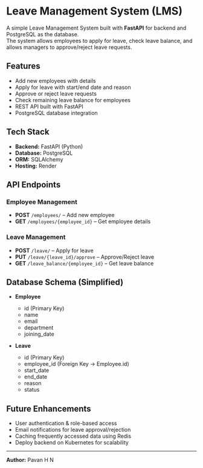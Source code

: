 
# Leave Management System (LMS)

A simple Leave Management System built with **FastAPI** for backend and PostgreSQL as the database.  
The system allows employees to apply for leave, check leave balance, and allows managers to approve/reject leave requests.

## Features
- Add new employees with details
- Apply for leave with start/end date and reason
- Approve or reject leave requests
- Check remaining leave balance for employees
- REST API built with FastAPI
- PostgreSQL database integration

## Tech Stack
- **Backend:** FastAPI (Python)
- **Database:** PostgreSQL
- **ORM:** SQLAlchemy
- **Hosting:** Render

## API Endpoints

### Employee Management
- **POST** `/employees/` – Add new employee
- **GET** `/employees/{employee_id}` – Get employee details

### Leave Management
- **POST** `/leave/` – Apply for leave
- **PUT** `/leave/{leave_id}/approve` – Approve/Reject leave
- **GET** `/leave_balance/{employee_id}` – Get leave balance

## Database Schema (Simplified)
- **Employee**
  - id (Primary Key)
  - name
  - email
  - department
  - joining_date

- **Leave**
  - id (Primary Key)
  - employee_id (Foreign Key → Employee.id)
  - start_date
  - end_date
  - reason
  - status


## Future Enhancements
- User authentication & role-based access
- Email notifications for leave approval/rejection
- Caching frequently accessed data using Redis
- Deploy backend on Kubernetes for scalability

---
**Author:** Pavan H N
